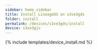 ```yaml
---
sidebar: home_sidebar
title: Install LineageOS on s3ve3gds
folder: install
permalink: /devices/s3ve3gds/install
device: s3ve3gjv
---
```

{% include templates/device_install.md %}
